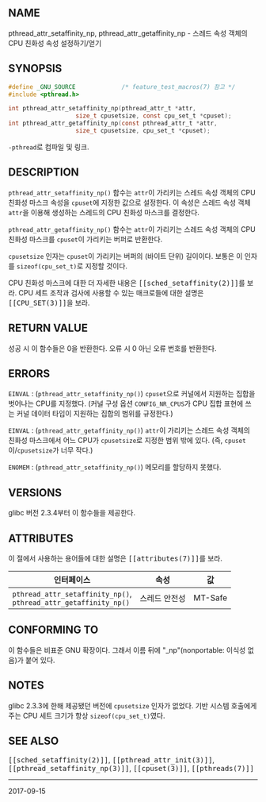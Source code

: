 ## NAME

pthread_attr_setaffinity_np, pthread_attr_getaffinity_np - 스레드 속성 객체의 CPU 친화성 속성 설정하기/얻기

## SYNOPSIS

```c
#define _GNU_SOURCE             /* feature_test_macros(7) 참고 */
#include <pthread.h>

int pthread_attr_setaffinity_np(pthread_attr_t *attr,
                   size_t cpusetsize, const cpu_set_t *cpuset);
int pthread_attr_getaffinity_np(const pthread_attr_t *attr,
                   size_t cpusetsize, cpu_set_t *cpuset);
```

`-pthread`로 컴파일 및 링크.

## DESCRIPTION

`pthread_attr_setaffinity_np()` 함수는 `attr`이 가리키는 스레드 속성 객체의 CPU 친화성 마스크 속성을 `cpuset`에 지정한 값으로 설정한다. 이 속성은 스레드 속성 객체 `attr`을 이용해 생성하는 스레드의 CPU 친화성 마스크를 결정한다.

`pthread_attr_getaffinity_np()` 함수는 `attr`이 가리키는 스레드 속성 객체의 CPU 친화성 마스크를 `cpuset`이 가리키는 버퍼로 반환한다.

`cpusetsize` 인자는 `cpuset`이 가리키는 버퍼의 (바이트 단위) 길이이다. 보통은 이 인자를 `sizeof(cpu_set_t)`로 지정할 것이다.

CPU 친화성 마스크에 대한 더 자세한 내용은 <tt>[[sched_setaffinity(2)]]</tt>를 보라. CPU 세트 조작과 검사에 사용할 수 있는 매크로들에 대한 설명은 <tt>[[CPU_SET(3)]]</tt>을 보라.

## RETURN VALUE

성공 시 이 함수들은 0을 반환한다. 오류 시 0 아닌 오류 번호를 반환한다.

## ERRORS

`EINVAL`
:   (`pthread_attr_setaffinity_np()`) `cpuset`으로 커널에서 지원하는 집합을 벗어나는 CPU를 지정했다. (커널 구성 옵션 `CONFIG_NR_CPUS`가 CPU 집합 표현에 쓰는 커널 데이터 타입이 지원하는 집합의 범위를 규정한다.)

`EINVAL`
:   (`pthread_attr_getaffinity_np()`) `attr`이 가리키는 스레드 속성 객체의 친화성 마스크에서 어느 CPU가 `cpusetsize`로 지정한 범위 밖에 있다. (즉, `cpuset`이/`cpusetsize`가 너무 작다.)

`ENOMEM`
:   (`pthread_attr_setaffinity_np()`) 메모리를 할당하지 못했다.

## VERSIONS

glibc 버전 2.3.4부터 이 함수들을 제공한다.

## ATTRIBUTES

이 절에서 사용하는 용어들에 대한 설명은 <tt>[[attributes(7)]]</tt>를 보라.

| 인터페이스 | 속성 | 값 |
| --- | --- | --- |
| `pthread_attr_setaffinity_np()`,<br>`pthread_attr_getaffinity_np()` | 스레드 안전성 | MT-Safe |

## CONFORMING TO

이 함수들은 비표준 GNU 확장이다. 그래서 이름 뒤에 "_np"(nonportable: 이식성 없음)가 붙어 있다.

## NOTES

glibc 2.3.3에 한해 제공됐던 버전에 `cpusetsize` 인자가 없었다. 기반 시스템 호출에게 주는 CPU 세트 크기가 항상 `sizeof(cpu_set_t)`였다.

## SEE ALSO

<tt>[[sched_setaffinity(2)]]</tt>, <tt>[[pthread_attr_init(3)]]</tt>, <tt>[[pthread_setaffinity_np(3)]]</tt>, <tt>[[cpuset(3)]]</tt>, <tt>[[pthreads(7)]]</tt>

----

2017-09-15
